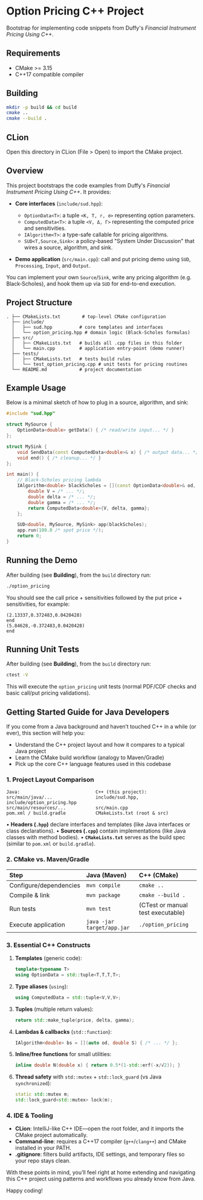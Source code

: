 # Option Pricing C++ Project

Bootstrap for implementing code snippets from Duffy's *Financial Instrument Pricing Using C++*.

## Requirements

- CMake >= 3.15
- C++17 compatible compiler

## Building

```bash
mkdir -p build && cd build
cmake ..
cmake --build .
```

## CLion

Open this directory in CLion (File > Open) to import the CMake project.

## Overview

This project bootstraps the code examples from Duffy's *Financial Instrument Pricing Using C++*. It provides:

- **Core interfaces** (`include/sud.hpp`):
  - `OptionData<T>`: a tuple `<K, T, r, σ>` representing option parameters.
  - `ComputedData<T>`: a tuple `<V, Δ, Γ>` representing the computed price and sensitivities.
  - `IAlgorithm<T>`: a type-safe callable for pricing algorithms.
  - `SUD<T,Source,Sink>`: a policy-based "System Under Discussion" that wires a source, algorithm, and sink.

- **Demo application** (`src/main.cpp`): call and put pricing demo using `SUD`, `Processing`, `Input`, and `Output`.

You can implement your own `Source`/`Sink`, write any pricing algorithm (e.g. Black‑Scholes), and hook them up via `SUD` for end-to-end execution.

## Project Structure

```
. ├── CMakeLists.txt        # top-level CMake configuration
  ├── include/
  │   ├── sud.hpp          # core templates and interfaces
  │   └── option_pricing.hpp # domain logic (Black‑Scholes formulas)
  ├── src/
  │   ├── CMakeLists.txt   # builds all .cpp files in this folder
  │   └── main.cpp         # application entry-point (demo runner)
  ├── tests/
  │   ├── CMakeLists.txt   # tests build rules
  │   └── test_option_pricing.cpp # unit tests for pricing routines
  └── README.md            # project documentation
``` 

## Example Usage

Below is a minimal sketch of how to plug in a source, algorithm, and sink:

```cpp
#include "sud.hpp"

struct MySource {
    OptionData<double> getData() { /* read/write input... */ }
};

struct MySink {
    void SendData(const ComputedData<double>& x) { /* output data... */ }
    void end() { /* cleanup... */ }
};

int main() {
    // Black‑Scholes pricing lambda
    IAlgorithm<double> blackScholes = [](const OptionData<double>& od, double S) {
        double V = /* ... */;
        double delta = /* ... */;
        double gamma = /* ... */;
        return ComputedData<double>{V, delta, gamma};
    };

    SUD<double, MySource, MySink> app(blackScholes);
    app.run(100.0 /* spot price */);
    return 0;
}
```

## Running the Demo

After building (see **Building**), from the `build` directory run:

```bash
./option_pricing
```

You should see the call price + sensitivities followed by the put price + sensitivities, for example:

```text
(2.13337,0.372483,0.0420428)
end
(5.84628,-0.372483,0.0420428)
end
```

## Running Unit Tests

After building (see **Building**), from the `build` directory run:

```bash
ctest -V
```

This will execute the `option_pricing` unit tests (normal PDF/CDF checks and basic call/put pricing validations).

## Getting Started Guide for Java Developers

If you come from a Java background and haven’t touched C++ in a while (or ever), this section will help you:

- Understand the C++ project layout and how it compares to a typical Java project
- Learn the CMake build workflow (analogy to Maven/Gradle)
- Pick up the core C++ language features used in this codebase

### 1. Project Layout Comparison

```text
Java:                            C++ (this project):
src/main/java/...                include/sud.hpp, include/option_pricing.hpp
src/main/resources/...           src/main.cpp
pom.xml / build.gradle           CMakeLists.txt (root & src)
```

• **Headers (`.hpp`)** declare interfaces and templates (like Java interfaces or class declarations).
• **Sources (`.cpp`)** contain implementations (like Java classes with method bodies).
• **`CMakeLists.txt`** serves as the build spec (similar to `pom.xml` or `build.gradle`).

### 2. CMake vs. Maven/Gradle

| Step                   | Java (Maven)              | C++ (CMake)                          |
|:-----------------------|:--------------------------|:-------------------------------------|
| Configure/dependencies | `mvn compile`             | `cmake ..`                           |
| Compile & link         | `mvn package`             | `cmake --build .`                    |
| Run tests              | `mvn test`                | (CTest or manual test executable)     |
| Execute application    | `java -jar target/app.jar`| `./option_pricing`                   |

### 3. Essential C++ Constructs

1. **Templates** (generic code):
   ```cpp
   template<typename T>
   using OptionData = std::tuple<T,T,T,T>;
   ```

2. **Type aliases** (`using`):
   ```cpp
   using ComputedData = std::tuple<V,V,V>;
   ```

3. **Tuples** (multiple return values):
   ```cpp
   return std::make_tuple(price, delta, gamma);
   ```

4. **Lambdas & callbacks** (`std::function`):
   ```cpp
   IAlgorithm<double> bs = [](auto od, double S) { /* ... */ };
   ```

5. **Inline/free functions** for small utilities:
   ```cpp
   inline double N(double x) { return 0.5*(1-std::erf(-x/√2)); }
   ```

6. **Thread safety** with `std::mutex` + `std::lock_guard` (vs Java `synchronized`):
   ```cpp
   static std::mutex m;
   std::lock_guard<std::mutex> lock(m);
   ```

### 4. IDE & Tooling

- **CLion**: IntelliJ-like C++ IDE—open the root folder, and it imports the CMake project automatically.
- **Command-line**: requires a C++17 compiler (`g++`/`clang++`) and CMake installed in your PATH.
- **.gitignore**: filters build artifacts, IDE settings, and temporary files so your repo stays clean.

With these points in mind, you’ll feel right at home extending and navigating this C++ project using patterns and workflows you already know from Java.

Happy coding!